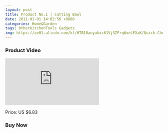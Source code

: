 ```yaml
---
layout: post
title: Product No.1 | Cutting Bowl
date: 2011-01-01 14:02:56 +0800
categories: Home&Garden
tags: OtherKitchenTools Gadgets
img: https://ae01.alicdn.com/kf/HTB18anyakxz61VjSZFrq6xeLFXaK/Quick-Chop-Salad-Bowl-Kitchen-Salads-Tool-Salad-Cutting-Bowl-Wave-Edge-Salad-Maker-Fruit-Vegetable.jpg_220x220xz.jpg
---
```


### Product Video
<iframe src="https://share.vskit.tv/vskit/share?videoid=79d38fc25c3342edba46f6a561fcb6ce&type=2&userid=d9fec3c7-7ad6-4a6d-a970-bde371569af7" scrolling="no" border="0" frameborder="no" framespacing="0" allowfullscreen="true"> </iframe>

Price: US $6.83
### Buy Now
